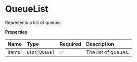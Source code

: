 # QueueList

Represents a list of queues

**Properties**

| Name  | Type          | Required | Description         |
| :---- | :------------ | :------- | :------------------ |
| items | `List[Queue]` | ✅       | The list of queues. |
